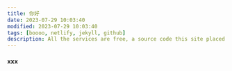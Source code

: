 ```yaml
---
title: 你好
date: 2023-07-29 10:03:40
modified: 2023-07-29 10:03:40
tags: [boooo, netlify, jekyll, github]
description: All the services are free, a source code this site placed on github repository and intergration with netlify service, another service that you can use is github page for hosting your own static site.
---
```

#### xxx



